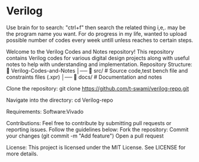# Verilog
Use brain for to search: "ctrl+f" then search the related thing i,e,. may be the program name you want.
For do progress in my life, wanted to upload possible number of codes every week untill unless reaches to certain steps.

Welcome to the Verilog Codes and Notes repository!
This repository contains Verilog codes for various digital design projects along with useful notes to help with understanding and implementation.
Repository Structure:
📂 Verilog-Codes-and-Notes
│── 📁 src/                # Source code,test bench file and constraints files (.xpr)
│── 📁 docs/               # Documentation and notes

Clone the repository:
git clone https://github.com/t-swami/verilog-repo.git

Navigate into the directory:
cd Verilog-repo

Requirements:
Software:Vivado

Contributions:
Feel free to contribute by submitting pull requests or reporting issues. Follow the guidelines below:
Fork the repository:
Commit your changes (git commit -m "Add feature")
Open a pull request

License:
This project is licensed under the MIT License. See LICENSE for more details.
